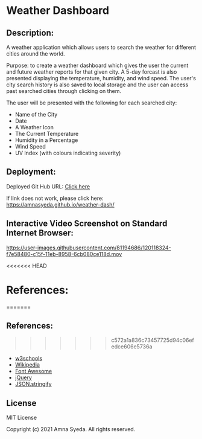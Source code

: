 
# Weather Dashboard 


## Description:

A weather application which allows users to search the weather for different cities around the world. 

Purpose: to create a weather dashboard which gives the user the current and future weather reports for that given city. A 5-day forcast is also presented displaying the temperature, humidity, and wind speed. The user's city search history is also saved to local storage and the user can access past searched cities through clicking on them. 

The user will be presented with the following for each searched city: 
- Name of the City
- Date
- A Weather Icon
- The Current Temperature
- Humidity in a Percentage
- Wind Speed
- UV Index (with colours indicating severity)

## Deployment:

Deployed Git Hub URL: 
<a href="https://amnasyeda.github.io/weather-dash/" target="_blank">Click here</a>

If link does not work, please click here: https://amnasyeda.github.io/weather-dash/




## Interactive Video Screenshot on Standard Internet Browser:



https://user-images.githubusercontent.com/81194686/120118324-f7e58480-c15f-11eb-8958-6cb080ce118d.mov




<<<<<<< HEAD
# References:
=======


## References:
>>>>>>> c572a1a836c73457725d94c06efedce606e5736a
- [w3schools](https://www.w3schools.com/jsref/dom_obj_date.asp)
- [Wikipedia](https://en.wikipedia.org/wiki/Ultraviolet_index#Index_usage)
- [Font Awesome](https://fontawesome.com/)
- [jQuery](https://api.jquery.com/jQuery.ajax/)
- [JSON.stringify](https://developer.mozilla.org/en-US/docs/Web/JavaScript/Reference/Global_Objects/JSON/stringify)

 ## License

MIT License

Copyright (c) 2021 Amna Syeda. All rights reserved. 
